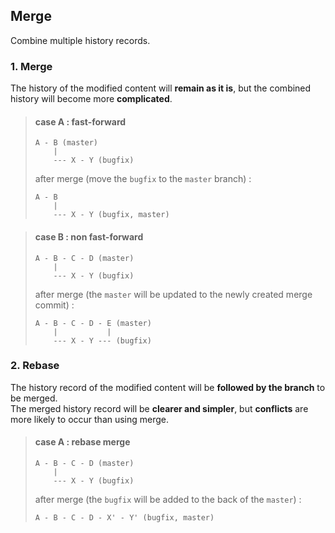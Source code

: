 ## Merge
Combine multiple history records.  

### 1. Merge
The history of the modified content will **remain as it is**, but the combined history will become more **complicated**.

>#### case A : fast-forward
>```
>A - B (master)
>     |
>     --- X - Y (bugfix)
>```
>
>after merge (move the `bugfix` to the `master` branch) :
>```
> A - B
>     |
>     --- X - Y (bugfix, master)
>```

>#### case B : non fast-forward
>```
> A - B - C - D (master)
>     | 
>     --- X - Y (bugfix)
>```
>
>after merge (the `master` will be updated to the newly created merge commit) :
>```
> A - B - C - D - E (master)
>     |           | 
>     --- X - Y --- (bugfix)
>```

### 2. Rebase
The history record of the modified content will be **followed by the branch** to be merged.  
The merged history record will be **clearer and simpler**, but **conflicts** are more likely to occur than using merge.

>#### case A : rebase merge
>```
> A - B - C - D (master)
>     | 
>     --- X - Y (bugfix)
>```
>
>after merge (the `bugfix` will be added to the back of the `master`) :
>```
> A - B - C - D - X' - Y' (bugfix, master)
>```

